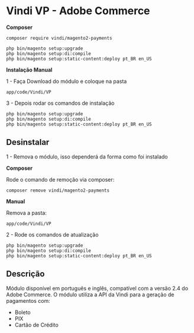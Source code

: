 # Vindi VP - Adobe Commerce 

**Composer**

```
composer require vindi/magento2-payments

php bin/magento setup:upgrade
php bin/magento setup:di:compile
php bin/magento setup:static-content:deploy pt_BR en_US
```

**Instalação Manual**

  

1 - Faça Download do módulo e coloque na pasta
```
app/code/Vindi/VP
```

3 - Depois rodar os comandos de instalação

```
php bin/magento setup:upgrade
php bin/magento setup:di:compile
php bin/magento setup:static-content:deploy pt_BR en_US
```

## Desinstalar

1 - Remova o módulo, isso dependerá da forma como foi instalado

**Composer**  

Rode o comando de remoção via composer:  
```
composer remove vindi/magento2-payments
```

**Manual**  

Remova a pasta:  
```
app/code/Vindi/VP
```

2 - Rode os comandos de atualização

```
php bin/magento setup:upgrade
php bin/magento setup:di:compile
php bin/magento setup:static-content:deploy pt_BR en_US
```


## Descrição
Módulo disponível em português e inglês, compatível com a versão 2.4 do Adobe Commerce.
O módulo utiliza a API da Vindi para a geração de pagamentos com:  
- Boleto
- PIX  
- Cartão de Crédito

